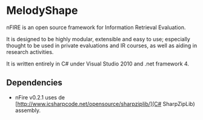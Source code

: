 MelodyShape
===========

nFIRE is an open source framework for Information Retrieval Evaluation.

It is designed to be highly modular, extensible and easy to use; especially thought to be used in private evaluations and IR courses, as well as aiding in research activities.

It is written entirely in C# under Visual Studio 2010 and .net framework 4.

Dependencies
------------

* nFire v0.2.1 uses de [http://www.icsharpcode.net/opensource/sharpziplib/](C# SharpZipLib) assembly.
